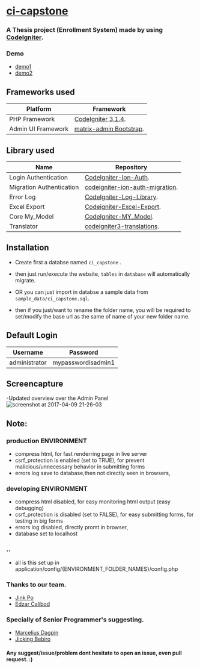 #  [ci-capstone](https://github.com/lloricode/ci-capstone)
### A Thesis project (Enrollment System) made by using [CodeIgniter](http://codeigniter.com).


### Demo 

- [demo1](http://ci-capstone.lloricmayugagarcia.com)
- [demo2](http://ci-capstone.sprikiwiki.club/)

## Frameworks used
Platform|Framework
--------------------- | ----------------------------
 PHP Framework        | [CodeIgniter 3.1.4](http://codeigniter.com).
 Admin UI Framework   | [matrix-admin Bootstrap](http://matrixadmin.themedesigner.in/).


## Library used


 Name | Repository
-------------------------- | ----------------------
 Login Authentication      | [CodeIgniter-Ion-Auth](https://github.com/benedmunds/CodeIgniter-Ion-Auth).
 Migration Authentication  | [codeigniter-ion-auth-migration](https://github.com/iamfiscus/codeigniter-ion-auth-migration).
 Error Log                 | [CodeIgniter-Log-Library](https://github.com/appleboy/CodeIgniter-Log-Library).
 Excel Export              | [Codeigniter-Excel-Export](https://github.com/jiji262/Codeigniter-Excel-Export).
 Core My_Model             | [CodeIgniter-MY_Model](https://github.com/avenirer/CodeIgniter-MY_Model).
 Translator                | [codeigniter3-translations](https://github.com/bcit-ci/codeigniter3-translations).

## Installation

- Create first a databse named ``ci_capstone`` .
- then just run/execute the website, ``tables`` in ``database`` will automatically migrate.

- OR you can just import in databse a sample data from ``sample_data/ci_capstone.sql``.

- then if you just/want to rename the folder name, you will be required to set/modify the base url as the same of name of your new folder name.

## Default Login

Username | Password
-------- | -----------
administrator|mypasswordisadmin1

## Screencapture
-Updated overview over the Admin Panel
![screenshot at 2017-04-09 21-26-03](https://cloud.githubusercontent.com/assets/8251344/24837640/50a98c44-1d6b-11e7-95b8-11c754f8c81d.png)

## Note:
### production ENVIRONMENT 
- compress html, for fast renderring page in live server 
- csrf_protection is enabled (set to TRUE), for prevent malicious/unnecessary behavior in submitting forms
- errors log save to database,then not directly seen in browsers,

### developing ENVIRONMENT
- compress html disabled, for easy monitoring html output (easy debugging)
- csrf_protection is disabled (set to FALSE), for easy submitting forms, for testing in big forms
- errors log disabled, directly promt in browser,
- database set to localhost 

### ..
- all is this set up in application/config/{ENVIRONMENT_FOLDER_NAMES}/config.php

  
### Thanks to our team.

- [Jink Po](https://github.com/shikai06)
- [Edzar Calibod](https://github.com/iEdzar)

### Specially of Senior Programmer's suggesting.

- [Marcelius Dagpin](https://github.com/mardagz)
- [Jicking Bebiro](https://github.com/jicking)


#### Any suggest/issue/problem dont hesitate to open an issue, even pull request. :)
